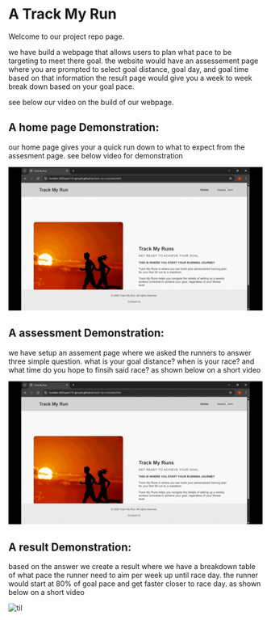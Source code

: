 # A **Track My Run**
Welcome to our project repo page.

we have build a webpage that allows users to plan what pace to be targeting to meet there goal. the website would have an assessement page where you are prompted to select goal distance, goal day, and goal time based on that information the result page would give you a week to week break down based on your goal pace.

see below our video on the build of our webpage.

 ## A home page Demonstration:
our home page gives your a quick run down to what to expect from the assesment page. see below video for demonstration

![til](https://github.com/humber-2025cpan113-group9/track-my-run/blob/main/assets/welcome.gif)

 ## A assessment Demonstration:
we have setup an assement page where we asked the runners to answer three simple question. what is your goal distance? when is your race? and what time do you hope to finsih said race? as shown below on a short video 

![til](https://github.com/humber-2025cpan113-group9/track-my-run/blob/main/assets/assessment.gif)

## A result Demonstration:
based on the answer we create a result where we have a breakdown table of what pace the runner need to aim per week up until race day. the runner would start at 80% of goal pace and get faster closer to race day. as shown below on a short video 

![til]([https://github.com/humber-2025cpan113-group9/track-my-run/blob/main/assets/result.gif)
